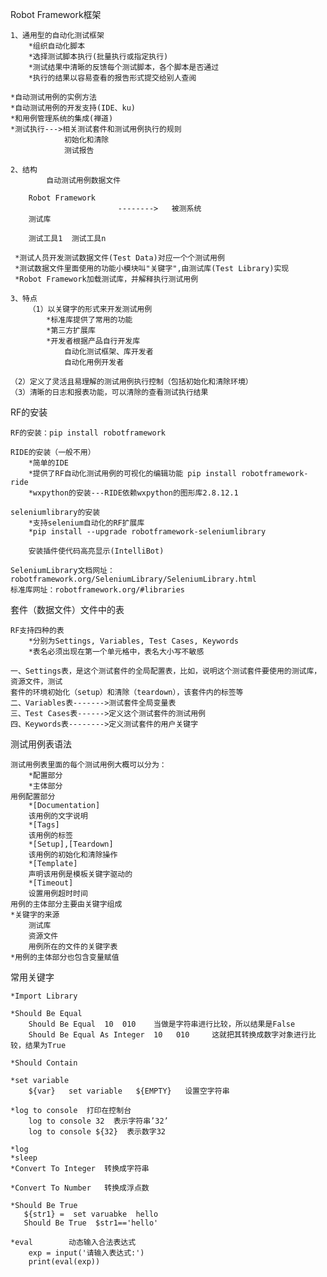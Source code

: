 Robot Framework框架

    1、通用型的自动化测试框架
        *组织自动化脚本
        *选择测试脚本执行(批量执行或指定执行)
        *测试结果中清晰的反馈每个测试脚本，各个脚本是否通过
        *执行的结果以容易查看的报告形式提交给别人查阅
        
    *自动测试用例的实例方法
    *自动测试用例的开发支持(IDE、ku)
    *和用例管理系统的集成(禅道)
    *测试执行--->相关测试套件和测试用例执行的规则
                初始化和清除
                测试报告
                
    2、结构
            自动测试用例数据文件
            
        Robot Framework 
                            -------->   被测系统
        测试库
        
        测试工具1  测试工具n
        
     *测试人员开发测试数据文件(Test Data)对应一个个测试用例
     *测试数据文件里面使用的功能小模块叫"关键字",由测试库(Test Library)实现
     *Robot Framework加载测试库，并解释执行测试用例
     
    3、特点
        （1）以关键字的形式来开发测试用例
            *标准库提供了常用的功能
            *第三方扩展库
            *开发者根据产品自行开发库
                自动化测试框架、库开发者
                自动化用例开发者
            
    （2）定义了灵活且易理解的测试用例执行控制（包括初始化和清除环境）
    （3）清晰的日志和报表功能，可以清除的查看测试执行结果
RF的安装

    RF的安装：pip install robotframework
    
    RIDE的安装（一般不用）
        *简单的IDE
        *提供了RF自动化测试用例的可视化的编辑功能 pip install robotframework-ride
        *wxpython的安装---RIDE依赖wxpython的图形库2.8.12.1
        
    seleniumlibrary的安装
        *支持selenium自动化的RF扩展库
        *pip install --upgrade robotframework-seleniumlibrary
        
        安装插件使代码高亮显示(IntelliBot)
        
    SeleniumLibrary文档网址：robotframework.org/SeleniumLibrary/SeleniumLibrary.html
    标准库网址：robotframework.org/#libraries
套件（数据文件）文件中的表

    RF支持四种的表
        *分别为Settings, Variables, Test Cases, Keywords
        *表名必须出现在第一个单元格中，表名大小写不敏感
        
    一、Settings表，是这个测试套件的全局配置表，比如，说明这个测试套件要使用的测试库，资源文件，测试
    套件的环境初始化（setup）和清除（teardown），该套件内的标签等
    二、Variables表------->测试套件全局变量表
    三、Test Cases表------>定义这个测试套件的测试用例
    四、Keywords表-------->定义测试套件的用户关键字
测试用例表语法

    测试用例表里面的每个测试用例大概可以分为：
        *配置部分
        *主体部分
    用例配置部分
        *[Documentation]
        该用例的文字说明
        *[Tags]
        该用例的标签
        *[Setup],[Teardown]
        该用例的初始化和清除操作
        *[Template]
        声明该用例是模板关键字驱动的
        *[Timeout]
        设置用例超时时间
    用例的主体部分主要由关键字组成
    *关键字的来源
        测试库
        资源文件
        用例所在的文件的关键字表
    *用例的主体部分也包含变量赋值
常用关键字

    *Import Library
    
    *Should Be Equal
        Should Be Equal  10  010    当做是字符串进行比较，所以结果是False
        Should Be Equal As Integer  10   010     这就把其转换成数字对象进行比较，结果为True
        
    *Should Contain
    
    *set variable
        ${var}   set variable   ${EMPTY}   设置空字符串
        
    *log to console  打印在控制台
        log to console 32  表示字符串’32’
        log to console ${32}  表示数字32
        
    *log 
    *sleep
    *Convert To Integer  转换成字符串
    
    *Convert To Number   转换成浮点数
    
    *Should Be True
       ${str1} =  set varuabke  hello
       Should Be True  $str1=='hello'
        
    *eval        动态输入合法表达式
        exp = input('请输入表达式:')
        print(eval(exp))